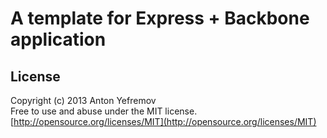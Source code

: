 # A template for Express + Backbone application

## License

Copyright (c) 2013 Anton Yefremov  
Free to use and abuse under the MIT license.  
[http://opensource.org/licenses/MIT](http://opensource.org/licenses/MIT)
